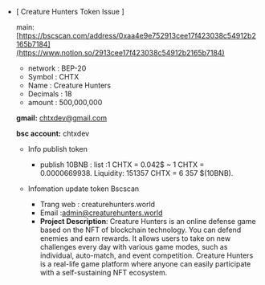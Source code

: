 - [ Creature Hunters Token Issue ]
    
    
    main:[https://bscscan.com/address/0xaa4e9e752913cee17f423038c54912b2165b7184](https://www.notion.so/2913cee17f423038c54912b2165b7184)
    
    - network : BEP-20
    - Symbol : CHTX
    - Name : Creature Hunters
    - Decimals : 18
    - amount : 500,000,000
    
    **gmail:** chtxdev@gmail.com 

    **bsc account:** chtxdev
    
    - Info publish token
        - publish 10BNB :
         list :1 CHTX = 0.042$  ~ 1 CHTX = 0.0000669938.
          Liquidity:  151357 CHTX  = 6 357 $(10BNB).
         
        
    - Infomation update token Bscscan
        - Trang web : creaturehunters.world
        - Email :[admin@creaturehunters.world](mailto:admin@creaturehunters.world)
        - **Project Description**: Creature Hunters is an online defense game based on the NFT of blockchain technology. You can defend enemies and earn rewards. It allows users to take on new challenges every day with various game modes, such as individual, auto-match, and event competition. Creature Hunters is a real-life game platform where anyone can easily participate with a self-sustaining NFT ecosystem.
    
